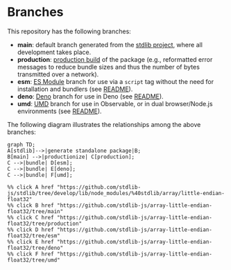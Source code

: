<!--

@license Apache-2.0

Copyright (c) 2022 The Stdlib Authors.

Licensed under the Apache License, Version 2.0 (the "License");
you may not use this file except in compliance with the License.
You may obtain a copy of the License at

    http://www.apache.org/licenses/LICENSE-2.0

Unless required by applicable law or agreed to in writing, software
distributed under the License is distributed on an "AS IS" BASIS,
WITHOUT WARRANTIES OR CONDITIONS OF ANY KIND, either express or implied.
See the License for the specific language governing permissions and
limitations under the License.

-->

# Branches

This repository has the following branches:

-   **main**: default branch generated from the [stdlib project][stdlib-url], where all development takes place.
-   **production**: [production build][production-url] of the package (e.g., reformatted error messages to reduce bundle sizes and thus the number of bytes transmitted over a network).
-   **esm**: [ES Module][esm-url] branch for use via a `script` tag without the need for installation and bundlers (see [README][esm-readme]).
-   **deno**: [Deno][deno-url] branch for use in Deno (see [README][deno-readme]).
-   **umd**: [UMD][umd-url] branch for use in Observable, or in dual browser/Node.js environments (see [README][umd-readme]).

The following diagram illustrates the relationships among the above branches:

```mermaid
graph TD;
A[stdlib]-->|generate standalone package|B;
B[main] -->|productionize| C[production];
C -->|bundle| D[esm];
C -->|bundle| E[deno];
C -->|bundle| F[umd];

%% click A href "https://github.com/stdlib-js/stdlib/tree/develop/lib/node_modules/%40stdlib/array/little-endian-float32"
%% click B href "https://github.com/stdlib-js/array-little-endian-float32/tree/main"
%% click C href "https://github.com/stdlib-js/array-little-endian-float32/tree/production"
%% click D href "https://github.com/stdlib-js/array-little-endian-float32/tree/esm"
%% click E href "https://github.com/stdlib-js/array-little-endian-float32/tree/deno"
%% click F href "https://github.com/stdlib-js/array-little-endian-float32/tree/umd"
```

[stdlib-url]: https://github.com/stdlib-js/stdlib/tree/develop/lib/node_modules/%40stdlib/array/little-endian-float32
[production-url]: https://github.com/stdlib-js/array-little-endian-float32/tree/production
[deno-url]: https://github.com/stdlib-js/array-little-endian-float32/tree/deno
[deno-readme]: https://github.com/stdlib-js/array-little-endian-float32/blob/deno/README.md
[umd-url]: https://github.com/stdlib-js/array-little-endian-float32/tree/umd
[umd-readme]: https://github.com/stdlib-js/array-little-endian-float32/blob/umd/README.md
[esm-url]: https://github.com/stdlib-js/array-little-endian-float32/tree/esm
[esm-readme]: https://github.com/stdlib-js/array-little-endian-float32/blob/esm/README.md
